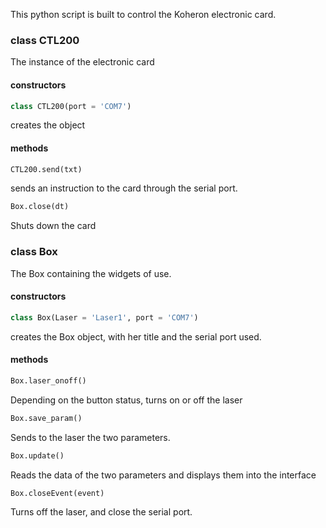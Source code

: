 This python script is built to control the Koheron electronic card. 

### class CTL200
The instance of the electronic card
#### constructors
```python
class CTL200(port = 'COM7')
```
creates the object

#### methods
```python 
CTL200.send(txt)
```
sends an instruction to the card through the serial port. 

```python 
Box.close(dt)
```
Shuts down the card


### class Box
The Box containing the widgets of use.
#### constructors
```python
class Box(Laser = 'Laser1', port = 'COM7')
```
creates the Box object, with her title and the serial port used.

#### methods
```python 
Box.laser_onoff()
```
Depending on the button status, turns on or off the laser
```python 
Box.save_param()
```
Sends to the laser the two parameters.

```python
Box.update()
```
Reads the data of the two parameters and displays them into the interface

```python
Box.closeEvent(event)
```
Turns off the laser, and close the serial port.
